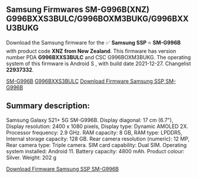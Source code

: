 <h2>Samsung Firmwares SM-G996B(XNZ) G996BXXS3BULC/G996BOXM3BUKG/G996BXXU3BUKG</h2>
Download the Samsung firmware for the ✅ <strong>Samsung SSP </strong> ⭐ <strong>SM-G996B</strong> with product code <strong>XNZ</strong> <strong> from New Zealand</strong>. This firmware has version number PDA <strong>G996BXXS3BULC</strong> and CSC G996BOXM3BUKG. The operating system of this firmware is Android S , with build date 2021-12-27. Changelist <strong>22937332</strong>.

[SM-G996B](https://samfirm.shop/samsung/model/SM-G996B)
[G996BXXS3BULC](https://samfirm.shop/samsung/pda/G996BXXS3BULC)
[Download Firmware Samsung SSP SM-G996B](https://samfirm.shop/samsung/firmware/485662)
<h2>Summary description:</h2>
<p>Samsung Galaxy S21+ 5G SM-G996B. Display diagonal: 17 cm (6.7"), Display resolution: 2400 x 1080 pixels, Display type: Dynamic AMOLED 2X. Processor frequency: 2.9 GHz. RAM capacity: 8 GB, RAM type: LPDDR5, Internal storage capacity: 128 GB. Rear camera resolution (numeric): 12 MP, Rear camera type: Triple camera. SIM card capability: Dual SIM. Operating system installed: Android 11. Battery capacity: 4800 mAh. Product colour: Silver. Weight: 202 g</p>


[Download Firmware Samsung SSP SM-G996B](https://samfirm.shop/samsung/firmware/485662)
